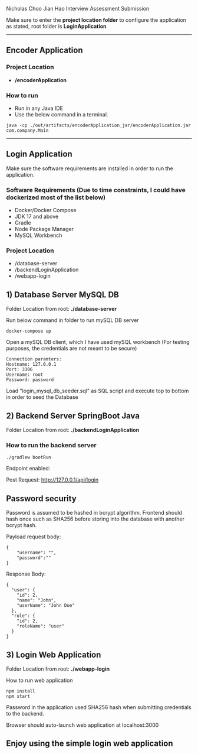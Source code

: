 Nicholas Choo Jian Hao Interview Assessment Submission

Make sure to enter the **project location folder** to configure the application as stated, root folder is **LoginApplication**

----
## Encoder Application

### Project Location
- **/encoderApplication**
### How to run
- Run in any Java IDE
- Use the below command in a terminal.
```
java -cp ./out/artifacts/encoderApplication_jar/encoderApplication.jar com.company.Main
```

----

## Login Application

Make sure the software requirements are installed in order to run the application.
### Software Requirements (Due to time constraints, I could have dockerized most of the list below)
- Docker/Docker Compose
- JDK 17 and above
- Gradle 
- Node Package Manager
- MySQL Workbench

### Project Location
- /database-server
- /backendLoginApplication
- /webapp-login

## 1) Database Server MySQL DB

Folder Location from root: **./database-server**

Run below command in folder to run mySQL DB server
```
docker-compose up
```
Open a mySQL DB client, which I have used mySQL workbench (For testing purposes, the credentials are not meant to be secure)

```
Connection paramters:
Hostname: 127.0.0.1
Port: 3306
Username: root
Password: password
```

Load "login_mysql_db_seeder.sql" as SQL script and execute top to bottom in order to seed the Database

## 2) Backend Server SpringBoot Java

Folder Location from root: **./backendLoginApplication**

### How to run the backend server
```
./gradlew bootRun
```
Endpoint enabled: 

Post Request: http://127.0.0.1/api/login

## Password security

Password is assumed to be hashed in bcrypt algorithm. Frontend should hash once such as SHA256 before storing into the database with another bcrypt hash.

Payload request body:
```
{
    "username": "",
    "password":""
}
```

Response Body:
```
{
  "user": {
    "id": 2,
    "name": "John",
    "userName": "John Doe"
  },
  "role": {
    "id": 2,
    "roleName": "user"
  }
}
```

## 3) Login Web Application
Folder Location from root: **./webapp-login**

How to run web application
```
npm install
npm start
```

Password in the application used SHA256 hash when submitting credentials to the backend.

Browser should auto-launch web application at localhost:3000

## Enjoy using the simple login web application